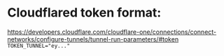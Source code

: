 # Cloudflared token format:
https://developers.cloudflare.com/cloudflare-one/connections/connect-networks/configure-tunnels/tunnel-run-parameters/#token
`TOKEN_TUNNEL="ey..."`
